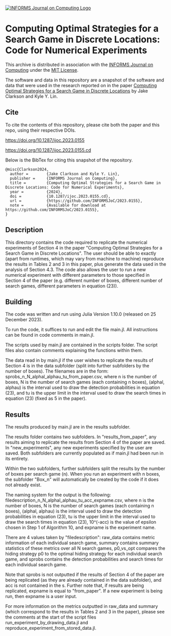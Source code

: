 [![INFORMS Journal on Computing Logo](https://INFORMSJoC.github.io/logos/INFORMS_Journal_on_Computing_Header.jpg)](https://pubsonline.informs.org/journal/ijoc)

# Computing Optimal Strategies for a Search Game in Discrete Locations: Code for Numerical Experiments

This archive is distributed in association with the [INFORMS Journal on
Computing](https://pubsonline.informs.org/journal/ijoc) under the [MIT License](LICENSE).

The software and data in this repository are a snapshot of the software and data
that were used in the research reported on in the paper 
[Computing Optimal Strategies for a Search Game in Discrete Locations](https://doi.org/10.1287/ijoc.2023.0155) by Jake Clarkson and Kyle Y. Lin. 

## Cite

To cite the contents of this repository, please cite both the paper and this repo, using their respective DOIs.

https://doi.org/10.1287/ijoc.2023.0155

https://doi.org/10.1287/ijoc.2023.0155.cd

Below is the BibTex for citing this snapshot of the repository.

```
@misc{Clarkson2024,
  author =        {Jake Clarkson and Kyle Y. Lin},
  publisher =     {INFORMS Journal on Computing},
  title =         {Computing Optimal Strategies for a Search Game in Discrete Locations: Code for Numerical Experiments},
  year =          {2024},
  doi =           {10.1287/ijoc.2023.0155.cd},
  url =           {https://github.com/INFORMSJoC/2023.0155},
  note =          {Available for download at https://github.com/INFORMSJoC/2023.0155},
}  
```

## Description

This directory contains the code required to replicate the numerical experiments of Section 4 in the paper "Computing Optimal Strategies for a Search Game in Discrete Locations". The user should be able to exactly (apart from runtimes, which may vary from machine to machine) reproduce the results in Tables 2 and 3 in this paper, plus generate the data used in the analysis of Section 4.3. The code also allows the user to run a new numerical experiment with different parameters to those specified in Section 4 of the paper (e.g. different number of boxes, different number of search games, different parameters in equation (23)).


## Building

The code was written and run using Julia Version 1.10.0 (released on 25 December 2023). 

To run the code, it suffices to run and edit the file main.jl. All instructions can be found in code comments in main.jl.

The scripts used by main.jl are contained in the scripts folder. The script files also contain comments explaining the functions within them.

The data read in by main.jl if the user wishes to replicate the results of Section 4 is in the data subfolder (split into further subfolders by the number of boxes). The filenames are in the form: sprobs_n_N_alphal_alphau_tu_from_paper.csv, where n is the number of boxes, N is the number of search games (each containing n boxes), (alphal, alphau) is the interval used to draw the detection probabilities in equation (23), and tu is the upper limit in the interval used to draw the search times in equation (23) (fixed as 5 in the paper).

## Results

The results produced by main.jl are in the results subfolder.

The results folder contains two subfolders. In "results_from_paper", any results aiming to replicate the results from Section 4 of the paper are saved. In "new_experiments", any new experiments specified by the user are saved. Both subfolders are currently populated as if main.jl had been run in its entirety.

Within the two subfolders, further subfolders split the results by the number of boxes per search game (n). When you run an experiment with n boxes, the subfolder "Box_n" will automatically be created by the code if it does not already exist. 

The naming system for the output is the following: filedescription_n_N_alphal_alphau_tu_acc_expname.csv, where n is the number of boxes, N is the number of search games (each containing n boxes), (alphal, alphau) is the interval used to draw the detection probabilities in equation (23), tu is the upper limit in the interval used to draw the search times in equation (23), 10^(-acc) is the value of epsilon chosen in Step 1 of Algorithm 10, and expname is the experiment name.

There are 4 values taken by "filedescription": raw_data contains metric information of each individual search game, summary contains summary statistics of these metrics over all N search games, p0_vs_opt compares the hiding strategy p0 to the optimal hiding strategy for each individual search game, and sprobs contains the detection probabilities and search times for each individual search game. 

Note that sprobs is not outputted if the results of Section 4 of the paper are being replicated (as they are already contained in the data subfolder), and acc is not contained in the s. Further note that, if results are being replicated, expname is equal to "from_paper". If a new experiment is being run, then expname is a user input.

For more information on the metrics outputted in raw_data and summary (which correspond to the results in Tables 2 and 3 in the paper), please see the comments at the start of the script files run_experiment_by_drawing_data.jl and reproduce_experiment_from_stored_data.jl.

